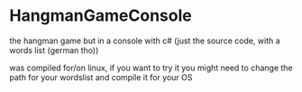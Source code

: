 # HangmanGameConsole
the hangman game but in a console with c# (just the source code, with a words list (german tho))

was compiled for/on linux, if you want to try it you might need to change the path for your wordslist and compile it for your OS
